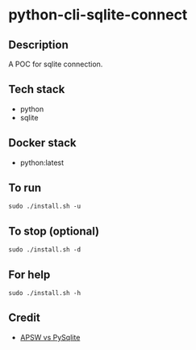 # python-cli-sqlite-connect

## Description
A POC for sqlite connection.

## Tech stack
- python
- sqlite

## Docker stack
- python:latest

## To run
`sudo ./install.sh -u`

## To stop (optional)
`sudo ./install.sh -d`

## For help
`sudo ./install.sh -h`

## Credit
- [APSW vs PySqlite](https://www.sqlitetutorial.net/sqlite-python/)
